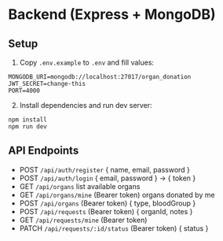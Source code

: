 # Backend (Express + MongoDB)

## Setup

1. Copy `.env.example` to `.env` and fill values:

```
MONGODB_URI=mongodb://localhost:27017/organ_donation
JWT_SECRET=change-this
PORT=4000
```

2. Install dependencies and run dev server:

```
npm install
npm run dev
```

## API Endpoints

- POST `/api/auth/register` { name, email, password }
- POST `/api/auth/login` { email, password } -> { token }
- GET `/api/organs` list available organs
- GET `/api/organs/mine` (Bearer token) organs donated by me
- POST `/api/organs` (Bearer token) { type, bloodGroup }
- POST `/api/requests` (Bearer token) { organId, notes }
- GET `/api/requests/mine` (Bearer token)
- PATCH `/api/requests/:id/status` (Bearer token) { status }


